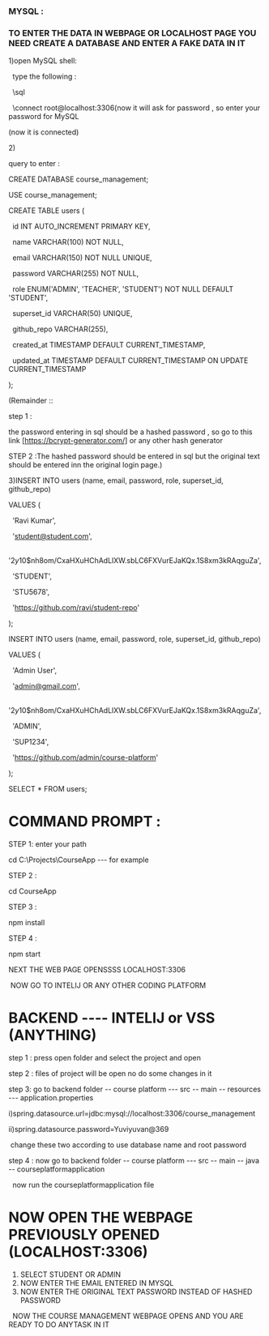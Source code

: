 ### 

### 

### MYSQL :

### 

### TO ENTER THE DATA IN WEBPAGE OR LOCALHOST PAGE YOU NEED CREATE A DATABASE AND ENTER A FAKE DATA IN IT 







1)open MySQL shell:



&nbsp;  type the following :

&nbsp;   \\sql

&nbsp;   \\connect root@localhost:3306(now it will ask for password , so enter your password for MySQL

(now it is connected)



2\)

query to enter :





CREATE DATABASE course\_management;

USE course\_management;





CREATE TABLE users (

&nbsp;   id INT AUTO\_INCREMENT PRIMARY KEY,

&nbsp;   name VARCHAR(100) NOT NULL,

&nbsp;   email VARCHAR(150) NOT NULL UNIQUE,

&nbsp;   password VARCHAR(255) NOT NULL,

&nbsp;   role ENUM('ADMIN', 'TEACHER', 'STUDENT') NOT NULL DEFAULT 'STUDENT',

&nbsp;   superset\_id VARCHAR(50) UNIQUE,

&nbsp;   github\_repo VARCHAR(255),

&nbsp;   created\_at TIMESTAMP DEFAULT CURRENT\_TIMESTAMP,

&nbsp;   updated\_at TIMESTAMP DEFAULT CURRENT\_TIMESTAMP ON UPDATE CURRENT\_TIMESTAMP

);







(Remainder ::

step 1 :

the password entering in sql should be a hashed password , so go to this link \[https://bcrypt-generator.com/] or any other hash generator 

STEP 2 :The hashed password should be entered in sql but the original text should be entered inn the original login page.)







3)INSERT INTO users (name, email, password, role, superset\_id, github\_repo)

VALUES (

&nbsp; 'Ravi Kumar',

&nbsp; 'student@student.com',

&nbsp; '$2y$10$nh8om/CxaHXuHChAdLlXW.sbLC6FXVurEJaKQx.1S8xm3kRAqguZa',

&nbsp; 'STUDENT',

&nbsp; 'STU5678',

&nbsp; 'https://github.com/ravi/student-repo'

);





INSERT INTO users (name, email, password, role, superset\_id, github\_repo)

VALUES (

&nbsp; 'Admin User',

&nbsp; 'admin@gmail.com',

&nbsp; '$2y$10$nh8om/CxaHXuHChAdLlXW.sbLC6FXVurEJaKQx.1S8xm3kRAqguZa',

&nbsp; 'ADMIN',

&nbsp; 'SUP1234',

&nbsp; 'https://github.com/admin/course-platform'

);



SELECT \* FROM users;









# COMMAND PROMPT :



STEP 1: enter your path

cd C:\\Projects\\CourseApp --- for example

STEP 2 :

cd CourseApp

STEP 3 :

npm install

STEP 4 :

npm start



NEXT THE WEB PAGE OPENSSSS LOCALHOST:3306

&nbsp;NOW GO TO INTELIJ OR ANY OTHER CODING PLATFORM



# BACKEND ---- INTELIJ or VSS (ANYTHING)





step 1 : press open folder and select the project and open 

step 2 : files of project will be open no do some changes in it 

step 3: go to backend folder -- course platform --- src -- main  -- resources --- application.properties



i)spring.datasource.url=jdbc:mysql://localhost:3306/course\_management

ii)spring.datasource.password=Yuviyuvan@369

&nbsp;change these two according to use database name and root password





step 4 : now go to backend folder -- course platform --- src -- main -- java -- courseplatformapplication



&nbsp;           now run the courseplatformapplication file



# NOW OPEN THE WEBPAGE PREVIOUSLY OPENED (LOCALHOST:3306)



1. SELECT STUDENT OR ADMIN
2. NOW ENTER THE EMAIL ENTERED IN MYSQL
3. NOW ENTER THE ORIGINAL TEXT PASSWORD INSTEAD OF HASHED PASSWORD







&nbsp;         NOW THE COURSE MANAGEMENT WEBPAGE OPENS AND YOU ARE READY TO DO ANYTASK IN IT







